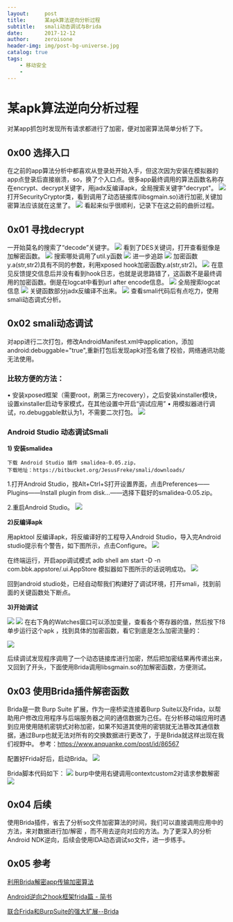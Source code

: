 ```yaml
---
layout:     post
title:      某apk算法逆向分析过程
subtitle:   smali动态调试与Brida
date:       2017-12-12
author:     zeroisone
header-img: img/post-bg-universe.jpg
catalog: true
tags:
    - 移动安全
    - 
---
```


# 某apk算法逆向分析过程
对某app抓包时发现所有请求都进行了加密，便对加密算法简单分析了下。

## 0x00 选择入口
在之前的app算法分析中都喜欢从登录处开始入手，但这次因为安装在模拟器的app点登录后直接崩溃，so，换了个入口点。很多app最终调用的算法函数名称存在encrypt、decrypt关键字，用jadx反编译apk，全局搜索关键字"decrypt"。
![](/img/in-post/apk/图片1.png)
打开SecurityCryptor类，看到调用了动态链接库(libsgmain.so)进行加密,关键加密算法应该就在这里了。
![](/img/in-post/apk/图片2.png)
看起来似乎很顺利，记录下在这之前的曲折过程。

## 0x01 寻找decrypt
一开始莫名的搜索了“decode”关键字。
![](/img/in-post/apk/图片3.png)
看到了DES关键词，打开查看挺像是加解密函数。
![](/img/in-post/apk/图片4.png)
搜索哪处调用了util.y函数
![](/img/in-post/apk/图片5.png)
进一步追踪
![](/img/in-post/apk/图片6.png)
加密函数y.a(str,str2)具有不同的参数，利用xposed hook加密函数y.a(str,str2)。
![](/img/in-post/apk/图片7.png)
在意见反馈提交信息后并没有看到hook日志，也就是说思路错了，这函数不是最终调用的加密函数。倒是在logcat中看到url after encode信息。
![](/img/in-post/apk/图片8.png)
全局搜索logcat信息
![](/img/in-post/apk/图片9.png)
关键函数部分jadx反编译不出来。
![](/img/in-post/apk/图片10.png)
查看smali代码后有点吃力，使用smali动态调式分析。

## 0x02 smali动态调试

对app进行二次打包，修改AndroidManifest.xml中application，添加
android:debuggable="true",重新打包后发现apk对签名做了校验，网络通讯功能无法使用。

### 比较方便的方法：
•	安装xposed框架（需要root，刷第三方recovery），之后安装xinstaller模块，设置xinstaller启动专家模式，在其他设置中开启“调试应用”
•	用模拟器进行调试，ro.debuggable默认为1，不需要二次打包。
![](/img/in-post/apk/图片11.png)

### Android Studio 动态调试Smali


**1) 安装smalidea**


```
下载 Android Studio 插件 smalidea-0.05.zip，
下载地址：https://bitbucket.org/JesusFreke/smali/downloads/
```

1.打开Android Studio，按Alt+Ctrl+S打开设置界面，点击Preferences—— Plugins——Install plugin from disk…——选择下载好的smalidea-0.05.zip。
 
2.重启Android Studio。
![](/img/in-post/apk/图片12.png)

**2)反编译apk**

用apktool 反编译apk，将反编译好的工程导入Android Studio，导入完Android studio提示有个警告，如下图所示，点击Configure。
![](/img/in-post/apk/图片13.png)

在终端运行，开启app调试模式
adb shell am start -D -n com.bbk.appstore/.ui.AppStore
模拟器如下图所示的话说明成功。
![](/img/in-post/apk/图片14.png)

回到android studio处，已经自动帮我们构建好了调试环境，打开smali，找到前面的关键函数处下断点。


**3)开始调试**

![](/img/in-post/apk/图片15.png)
![](/img/in-post/apk/图片16.png)
在右下角的Watches窗口可以添加变量，查看各个寄存器的值，然后按下f8单步运行这个apk ，找到具体的加密函数，看它到底是怎么加密流量的：

![](/img/in-post/apk/图片17.png)

后续调试发现程序调用了一个动态链接库进行加密，然后把加密结果再传递出来，又回到了开头，下面使用Brida调用libsgmain.so的加解密函数，方便测试。


## 0x03 使用Brida插件解密函数
  Brida是一款 Burp Suite 扩展，作为一座桥梁连接着Burp Suite以及Frida，以帮助用户修改应用程序与后端服务器之间的通信数据为己任。在分析移动端应用时遇到应用使用随机密钥式对称加密，如果不知道其使用的密钥就无法篡改其通信数据，通过Burp也就无法对所有的交换数据进行更改了，于是Brida就这样出现在我们视野中。
参考：https://www.anquanke.com/post/id/86567

配置好Frida好后，启动Brida。
![](/img/in-post/apk/图片18.png)

Brida脚本代码如下：
![](/img/in-post/apk/图片19.png)
burp中使用右键调用contextcustom2对请求参数解密 
![](/img/in-post/apk/图片20.png)

## 0x04 后续
  使用Brida插件，省去了分析so文件加密算法的时间，我们可以直接调用应用中的方法，来对数据进行加/解密 ，而不用去逆向对应的方法。为了更深入的分析Android NDK逆向，后续会使用IDA动态调试so文件，进一步练手。

## 0x05 参考
[利用Brida解密app传输加密算法](http://zeroisone.cc/2017/11/12/%E5%88%A9%E7%94%A8Brida%E8%A7%A3%E5%AF%86app%E4%BC%A0%E8%BE%93%E5%8A%A0%E5%AF%86%E7%AE%97%E6%B3%95/)

[Android逆向之hook框架frida篇 - 简书](https://www.jianshu.com/p/ca8381d3e094)

[联合Frida和BurpSuite的强大扩展--Brida](https://www.anquanke.com/post/id/86567)



